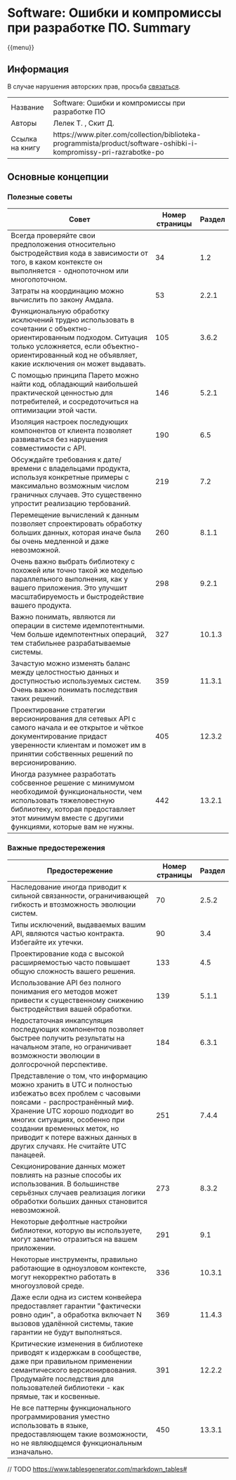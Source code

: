 # Software: Ошибки и компромиссы при разработке ПО. Summary

{{menu}}

## Информация

В случае нарушения авторских прав, просьба <a href="mailto:ezhdenis@yandex.ru">связаться</a>. 

<table>
  <tr>
    <td>Название</td>
    <td>Software: Ошибки и компромиссы при разработке ПО</td>
  </tr>
  <tr>
    <td>Авторы</td>
    <td>Лелек Т. , Скит Д.</td>
  </tr>
  <tr>
    <td>Ссылка на книгу</td>
    <td>https://www.piter.com/collection/biblioteka-programmista/product/software-oshibki-i-kompromissy-pri-razrabotke-po</td>
  </tr>
</table>

## Основные концепции

### Полезные советы

| Совет                                                                                                                                                                                                                     | Номер страницы | Раздел |
|---------------------------------------------------------------------------------------------------------------------------------------------------------------------------------------------------------------------------|----------------|--------|
| Всегда проверяйте свои предположения относительно быстродействия кода в зависимости от того, в каком контексте он выполняется - однопоточном или многопоточном.                                                           | 34             | 1.2    |
| Затраты на координацию можно вычислить по закону Амдала.                                                                                                                                                                  | 53             | 2.2.1  |
| Функциональную обработку исключений трудно использовать в сочетании с объектно-ориентированным подходом. Ситуация только усложняется, если объектно-ориентированный код не объявляет, какие исключения он может выдавать. | 105            | 3.6.2  |
| С помощью принципа Парето можно найти код, обладающий наибольшей практической ценностью для потребителей, и сосредоточиться на оптимизации этой части.                                                                    | 146            | 5.2.1  |
| Изоляция настроек последующих компонентов от клиента позволяет развиваться без нарушения совместимости с API.                                                                                                             | 190            | 6.5    |
| Обсуждайте требования к дате/времени с владельцами продукта, используя конкретные примеры с максимально возможным числом граничных случаев. Это существенно упростит реализацию тербований.                               | 219            | 7.2    |
| Перемещение вычислений к данным позволяет спроектировать обработку больших данных, которая иначе была бы очень медленной и даже невозможной.                                                                              | 260            | 8.1.1  |
| Очень важно выбрать библиотеку с похожей или точно такой же моделью параллельного выполнения, как у вашего приложения. Это улучшит масштабируемость и быстродействие вашего продукта.                                     | 298            | 9.2.1  |
| Важно понимать, являются ли операции в системе идемпотентными. Чем больше идемпотентных операций, тем стабильнее разрабатываемые системы.                                                                                 | 327            | 10.1.3 |
| Зачастую можно изменять баланс между целостностью данных и доступностью используемых систем. Очень важно понимать последствия таких решений.                                                                              | 359            | 11.3.1 |
| Проектирование стратегии версионирования для сетевых API с самого начала и ее открытое и чёткое документирование придаст уверенности клиентам и поможет им в принятии собственных решений по версионированию.             | 405            | 12.3.2 |
| Иногда разумнее разработать собсвенное решение с минимумом необходимой функциональности, чем использовать тяжеловестную библиотеку, которая предоставляет этот минимум вместе с другими функциями, которые вам не нужны.  | 442            | 13.2.1 |

### Важные предостережения

| Предостережение                                                                                                                                                                                                                                                                                               | Номер страницы | Раздел |
|---------------------------------------------------------------------------------------------------------------------------------------------------------------------------------------------------------------------------------------------------------------------------------------------------------------|----------------|--------|
| Наследование иногда приводит к сильной связанности, ограничивающей гибкость и втозможность эволюции систем.                                                                                                                                                                                                   | 70             | 2.5.2  |
| Типы исключений, выдаваемых вашим API, являются частью контракта. Избегайте их утечки.                                                                                                                                                                                                                        | 90             | 3.4    |
| Проектирование кода с высокой расширяемостью часто повышает общую сложность вашего решения.                                                                                                                                                                                                                   | 133            | 4.5    |
| Использование API без полного понимания его методов может привести к существенному снижению быстродействия вашей обработки.                                                                                                                                                                                   | 139            | 5.1.1  |
| Недостаточная инкапсуляция последующих компонентов позволяет быстрее получить результаты на начальном этапе, но ограничивает возможности эволюции в долгосрочной перспективе.                                                                                                                                 | 184            | 6.3.1  |
| Представление о том, что информацию можно хранить в UTC и полностью избежатьо всех проблем с часовыми поясами - распространённый миф. Хранение UTC хорошо подходит во многих ситуациях, особенно при создании временных меток, но приводит к потере важных данных в других случаях. Не считайте UTC панацеей. | 251            | 7.4.4  |
| Секционирование данных может повлиять на разные способы их использования. В большинстве серьёзных случаев реализация логики обработки больших данных становится невозможной.                                                                                                                                  | 273            | 8.3.2  |
| Некоторые дефолтные настройки библиотеки, которую вы используете, могут заметно отразиться на вашем приложении.                                                                                                                                                                                               | 291            | 9.1    |
| Некоторые инструменты, правильно работающие в одноузловом контексте, могут некорректно работать в многоузловой среде.                                                                                                                                                                                         | 336            | 10.3.1 |
| Даже если одна из систем конвейера предоставляет гарантии "фактически ровно один", а обработка включает N вызовов удалённой системы, такие гарантии не будут выполняться.                                                                                                                                     | 369            | 11.4.3 |
| Критические изменения в библиотеке приводят к издержкам в сообществе, даже при правильном применении семантического версионирвования. Продумайте последствия для пользователей библиотеки - как прямые, так и косвенные.                                                                                      | 391            | 12.2.2 |
| Не все паттерны функционального программирования уместно использовать в языке, предоставляющем такие возможности, но не являюдщемся функциональным изначально.                                                                                                                                                | 450            | 13.3.1 |

// TODO https://www.tablesgenerator.com/markdown_tables#
